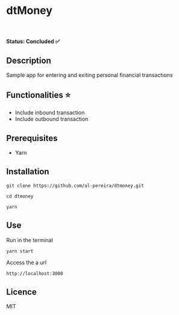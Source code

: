 # dtMoney
<br>

#### Status: **Concluded** ✅

## Description
Sample app for entering and exiting personal financial transactions

## Functionalities ⭐️
- Include inbound transaction
- Include outbound transaction

## Prerequisites
- Yarn

## Installation
```
git clone https://github.com/al-pereira/dtmoney.git

cd dtmoney

yarn
```

## Use

Run in the terminal
```
yarn start
```

Access the a url
```
http://localhost:3000
```

## Licence
MIT

